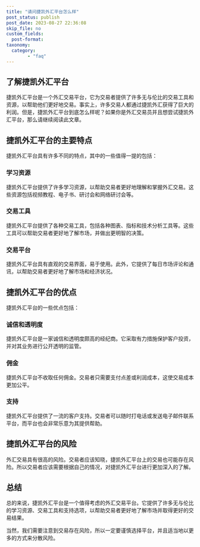 ```yaml
---
title: "请问捷凯外汇平台怎么样"
post_status: publish
post_date: 2023-08-27 22:36:08
skip_file: no
custom_fields: 
  post-format: 
taxonomy:
  category:
        - "faq"
---
```


## 了解捷凯外汇平台

捷凯外汇平台是一个外汇交易平台，它为交易者提供了许多无与伦比的交易工具和资源，以帮助他们更好地交易。事实上，许多交易人都通过捷凯外汇获得了巨大的利润。但是，捷凯外汇平台到底怎么样呢？如果你是外汇交易员并且想尝试捷凯外汇平台，那么请继续阅读此文章。

## 捷凯外汇平台的主要特点

捷凯外汇平台具有许多不同的特点，其中的一些值得一提的包括：

### 学习资源

捷凯外汇平台提供了许多学习资源，以帮助交易者更好地理解和掌握外汇交易。这些资源包括视频教程、电子书、研讨会和网络研讨会等。

### 交易工具

捷凯外汇平台提供了各种交易工具，包括各种图表、指标和技术分析工具等。这些工具可以帮助交易者更好地了解市场，并做出更明智的决策。

### 交易平台

捷凯外汇平台具有直观的交易界面，易于使用。此外，它提供了每日市场评论和通讯，以帮助交易者更好地了解市场和经济状况。

## 捷凯外汇平台的优点

捷凯外汇平台的一些优点包括：

### 诚信和透明度

捷凯外汇平台是一家诚信和透明度颇高的经纪商。它采取有力措施保护客户投资，并对其业务进行公开透明的监管。

### 佣金

捷凯外汇平台不收取任何佣金。交易者只需要支付点差或利润成本，这使交易成本更加公平。

### 支持

捷凯外汇平台提供了一流的客户支持。交易者可以随时打电话或发送电子邮件联系平台，而平台也会非常乐意为其提供帮助。

## 捷凯外汇平台的风险

外汇交易具有很高的风险。交易者应该知晓，捷凯外汇平台上的交易也可能存在风险。所以交易者应该需要根据自己的情况，对捷凯外汇平台进行更加深入的了解。

## 总结

总的来说，捷凯外汇平台是一个值得考虑的外汇交易平台。它提供了许多无与伦比的学习资源、交易工具和支持选项，以帮助交易者更好地了解市场并取得更好的交易结果。

当然，我们需要注意到交易存在风险，所以一定要谨慎选择平台，并且适当地以更多的方式来分散风险。
